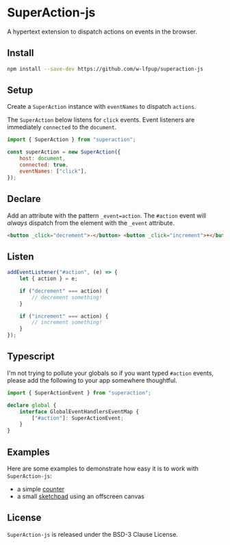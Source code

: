 # SuperAction-js

A hypertext extension to dispatch actions on events in the browser.

## Install

```sh
npm install --save-dev https://github.com/w-lfpup/superaction-js
```

## Setup

Create a `SuperAction` instance with `eventNames` to dispatch `actions`.

The `SuperAction` below listens for `click` events. Event listeners are immediately `connected` to the `document`.

```js
import { SuperAction } from "superaction";

const superAction = new SuperAction({
	host: document,
	connected: true,
	eventNames: ["click"],
});
```

## Declare

Add an attribute with the pattern `_event=action`. The `#action` event will _always_ dispatch from
the element with the `_event` attribute.

```html
<button _click="decrement">-</button> <button _click="increment">+</button>
```

## Listen

```js
addEventListener("#action", (e) => {
	let { action } = e;

	if ("decrement" === action) {
		// decrement something!
	}

	if ("increment" === action) {
		// increment something!
	}
});
```

## Typescript

I'm not trying to pollute your globals so if you want typed `#action` events, please add the following to your app somewhere thoughtful.

```ts
import { SuperActionEvent } from "superaction";

declare global {
	interface GlobalEventHandlersEventMap {
		["#action"]: SuperActionEvent;
	}
}
```

## Examples

Here are some examples to demonstrate how easy it is to work with `SuperAction-js`:

- a simple [counter](https://w-lfpup.github.io/superaction-js/examples/counter/)
- a small [sketchpad](https://w-lfpup.github.io/superaction-js/examples/sketch/) using an offscreen canvas

## License

`SuperAction-js` is released under the BSD-3 Clause License.
